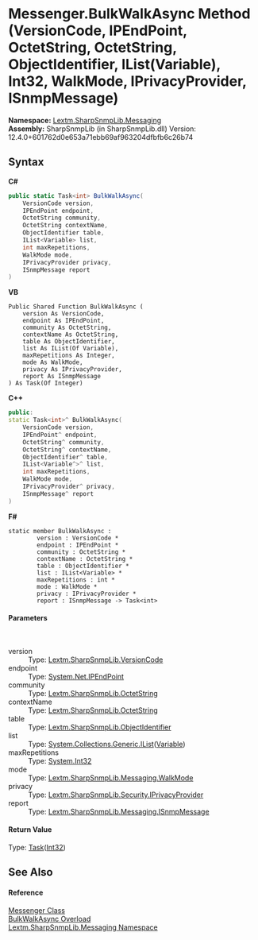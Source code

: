 # Messenger.BulkWalkAsync Method (VersionCode, IPEndPoint, OctetString, OctetString, ObjectIdentifier, IList(Variable), Int32, WalkMode, IPrivacyProvider, ISnmpMessage)
 

**Namespace:**&nbsp;<a href="N_Lextm_SharpSnmpLib_Messaging">Lextm.SharpSnmpLib.Messaging</a><br />**Assembly:**&nbsp;SharpSnmpLib (in SharpSnmpLib.dll) Version: 12.4.0+601762d0e653a71ebb69af963204dfbfb6c26b74

## Syntax

**C#**<br />
``` C#
public static Task<int> BulkWalkAsync(
	VersionCode version,
	IPEndPoint endpoint,
	OctetString community,
	OctetString contextName,
	ObjectIdentifier table,
	IList<Variable> list,
	int maxRepetitions,
	WalkMode mode,
	IPrivacyProvider privacy,
	ISnmpMessage report
)
```

**VB**<br />
``` VB
Public Shared Function BulkWalkAsync ( 
	version As VersionCode,
	endpoint As IPEndPoint,
	community As OctetString,
	contextName As OctetString,
	table As ObjectIdentifier,
	list As IList(Of Variable),
	maxRepetitions As Integer,
	mode As WalkMode,
	privacy As IPrivacyProvider,
	report As ISnmpMessage
) As Task(Of Integer)
```

**C++**<br />
``` C++
public:
static Task<int>^ BulkWalkAsync(
	VersionCode version, 
	IPEndPoint^ endpoint, 
	OctetString^ community, 
	OctetString^ contextName, 
	ObjectIdentifier^ table, 
	IList<Variable^>^ list, 
	int maxRepetitions, 
	WalkMode mode, 
	IPrivacyProvider^ privacy, 
	ISnmpMessage^ report
)
```

**F#**<br />
``` F#
static member BulkWalkAsync : 
        version : VersionCode * 
        endpoint : IPEndPoint * 
        community : OctetString * 
        contextName : OctetString * 
        table : ObjectIdentifier * 
        list : IList<Variable> * 
        maxRepetitions : int * 
        mode : WalkMode * 
        privacy : IPrivacyProvider * 
        report : ISnmpMessage -> Task<int> 

```


#### Parameters
&nbsp;<dl><dt>version</dt><dd>Type: <a href="T_Lextm_SharpSnmpLib_VersionCode">Lextm.SharpSnmpLib.VersionCode</a><br /></dd><dt>endpoint</dt><dd>Type: <a href="https://docs.microsoft.com/dotnet/api/system.net.ipendpoint" target="_blank" rel="noopener noreferrer">System.Net.IPEndPoint</a><br /></dd><dt>community</dt><dd>Type: <a href="T_Lextm_SharpSnmpLib_OctetString">Lextm.SharpSnmpLib.OctetString</a><br /></dd><dt>contextName</dt><dd>Type: <a href="T_Lextm_SharpSnmpLib_OctetString">Lextm.SharpSnmpLib.OctetString</a><br /></dd><dt>table</dt><dd>Type: <a href="T_Lextm_SharpSnmpLib_ObjectIdentifier">Lextm.SharpSnmpLib.ObjectIdentifier</a><br /></dd><dt>list</dt><dd>Type: <a href="https://docs.microsoft.com/dotnet/api/system.collections.generic.ilist-1" target="_blank" rel="noopener noreferrer">System.Collections.Generic.IList</a>(<a href="T_Lextm_SharpSnmpLib_Variable">Variable</a>)<br /></dd><dt>maxRepetitions</dt><dd>Type: <a href="https://docs.microsoft.com/dotnet/api/system.int32" target="_blank" rel="noopener noreferrer">System.Int32</a><br /></dd><dt>mode</dt><dd>Type: <a href="T_Lextm_SharpSnmpLib_Messaging_WalkMode">Lextm.SharpSnmpLib.Messaging.WalkMode</a><br /></dd><dt>privacy</dt><dd>Type: <a href="T_Lextm_SharpSnmpLib_Security_IPrivacyProvider">Lextm.SharpSnmpLib.Security.IPrivacyProvider</a><br /></dd><dt>report</dt><dd>Type: <a href="T_Lextm_SharpSnmpLib_Messaging_ISnmpMessage">Lextm.SharpSnmpLib.Messaging.ISnmpMessage</a><br /></dd></dl>

#### Return Value
Type: <a href="https://docs.microsoft.com/dotnet/api/system.threading.tasks.task-1" target="_blank" rel="noopener noreferrer">Task</a>(<a href="https://docs.microsoft.com/dotnet/api/system.int32" target="_blank" rel="noopener noreferrer">Int32</a>)

## See Also


#### Reference
<a href="T_Lextm_SharpSnmpLib_Messaging_Messenger">Messenger Class</a><br /><a href="Overload_Lextm_SharpSnmpLib_Messaging_Messenger_BulkWalkAsync">BulkWalkAsync Overload</a><br /><a href="N_Lextm_SharpSnmpLib_Messaging">Lextm.SharpSnmpLib.Messaging Namespace</a><br />